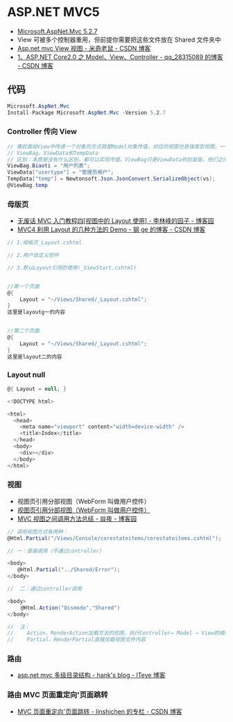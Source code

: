 # ASP.NET MVC5

- [Microsoft.AspNet.Mvc 5.2.7](https://www.nuget.org/packages/Microsoft.AspNet.Mvc/)
- View 可被多个控制器重用，但前提你需要把这些文件放在 Shared 文件夹中
- [Asp.net mvc View 视图 - 米奇老鼠 - CSDN 博客](https://blog.csdn.net/jasonhds/article/details/51133931?utm_source=app)
- [1、ASP.NET Core2.0 之 Model、View、Controller - qq_28315089 的博客 - CSDN 博客](https://blog.csdn.net/qq_28315089/article/details/80868624?utm_source=app)

## 代码

```c#
Microsoft.AspNet.Mvc
Install-Package Microsoft.AspNet.Mvc -Version 5.2.7
```

### Controller 传向 View

```c#
// 像前面给View中传递一个对象的方式就是Model对象传值，对应的视图也是强类型视图，一个视图只能有一个强类型。
// ViewBag、ViewData和TempData
// 区别：本质是没有什么区别，都可以实现传值。ViewBag只是ViewData的封装版，他们之间是可以相互转换的，比如：ViewBag.Title，在页面中取值的时候可以用ViewData["Title"],同理，用ViewData["temp"]可以再用ViewBag.temp进行取值。这几种方式都比较适合传递少量的值，如果就一个两个之间，可以用上面的方式进行传递，如果值比较多的情况下还是推荐使用Model的方式进行传递值。
ViewBag.Biaoti = "用户列表";
ViewData["usertype"] = "管理员用户";
TempData["temp"] = Newtonsoft.Json.JsonConvert.SerializeObject(vs);
@ViewBag.temp
```

### 母版页

- [无废话 MVC 入门教程四[视图中的 Layout 使用] - 李林峰的园子 - 博客园](https://www.cnblogs.com/iamlilinfeng/archive/2013/02/28/2934397.html)
- [MVC4 利用 Layout 的几种方法的 Demo - 钢 ge 的博客 - CSDN 博客](https://blog.csdn.net/ganggelove/article/details/52876118)

```c#
// 1.母板页_Layout.cshtml

// 2.用户自定义控件

// 3.默认Layout引用的使用(_ViewStart.cshtml)


//第一个页面
@{
    Layout = "~/Views/Shared/_Layout.cshtml";
}
这里是layoutg一的内容


//第二个页面
@{
    Layout = "~/Views/Shared/_Layout.cshtml";
}
这里是layout二的内容
```

### Layout null

```C#
@{ Layout = null; }

<!DOCTYPE html>

<html>
  <head>
    <meta name="viewport" content="width=device-width" />
    <title>Index</title>
  </head>
  <body>
    <div></div>
  </body>
</html>
```

### 视图

- 视图页引用分部视图（WebForm 叫做用户控件）
- [视图页引用分部视图（WebForm 叫做用户控件）](https://blog.csdn.net/weixin_30487317/article/details/95274169)
- [MVC 视图之间调用方法总结 - 燚夜 - 博客园](https://www.cnblogs.com/yi-ye/p/5670257.html)

```c#
// 调用视图方式有两种：
@Html.Partial("/Views/Console/corestateitems/corestateitems.cshtml");

// 一：直接调用（不通过controller）

<body>
　　@Html.Partial("../Shared/Error");
</body>

//  二：通过controller调用

<body>
 　　@Html.Action("Dismode","Shared")
</body>

//  注：
// 　　Action、RenderAction加载方法的视图，执行Controller→ Model → View的順序，然後把产生的页面带回到原来的View中再回传。
// 　　Partial、RenderPartial直接加载视图文件内容
```

### 路由

- [asp.net mvc 多级目录结构 - hank's blog - ITeye 博客](https://hankblog.iteye.com/blog/2160164)

### 路由 MVC 页面重定向'页面跳转

- [MVC 页面重定向'页面跳转 - linshichen 的专栏 - CSDN 博客](https://blog.csdn.net/linshichen/article/details/51333041)
